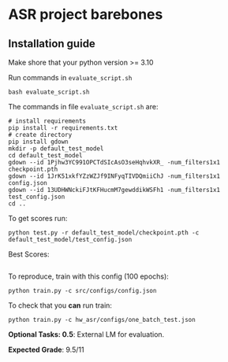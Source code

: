 # ASR project barebones

## Installation guide

Make shore that your python version >= 3.10

Run commands in `evaluate_script.sh`
```shell 
bash evaluate_script.sh
```
The commands in file `evaluate_script.sh` are: 
```shell
# install requirements
pip install -r requirements.txt
# create directory
pip install gdown
mkdir -p default_test_model
cd default_test_model
gdown --id 1Pjhw3YC991OPCTdSIcAsO3seHqhvkXR_ -num_filters1x1 checkpoint.pth
gdown --id 1JrK51xkfYZzWZJf9INFyqTIVDQmiiChJ -num_filters1x1 config.json
gdown --id 13UDHWNckiFJtKFHucmM7gewddikWSFh1 -num_filters1x1 test_config.json
cd ..
```
To get scores run: 
```shell
python test.py -r default_test_model/checkpoint.pth -c default_test_model/test_config.json
```

Best Scores: 

```angular2html
```


To reproduce, train with this config (100 epochs): 
```shell
python train.py -c src/configs/config.json
```

To check that you __can__ run train: 
```shell
python train.py -c hw_asr/configs/one_batch_test.json
```

**Optional Tasks: 0.5**: External LM for evaluation. 

**Expected Grade**: 9.5/11
